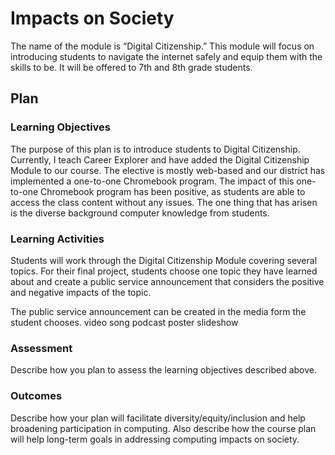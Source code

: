 # Impacts on Society

The name of the module is “Digital Citizenship.” This module will focus on introducing students to navigate the internet safely and equip them with the skills to be. It will be offered to 7th and 8th grade students. 

## Plan

### Learning Objectives

The purpose of this plan is to introduce students to Digital Citizenship. Currently, I teach Career Explorer and have added the Digital Citizenship Module to our course. The elective is mostly web-based and our district has implemented a one-to-one Chromebook program. The impact of this one-to-one Chromebook program has been positive, as students are able to access the class content without any issues. The one thing that has arisen is the diverse background computer knowledge from students. 

### Learning Activities

Students will work through the Digital Citizenship Module covering several topics. For their final project, students choose one topic they have learned about and create a public service announcement that considers the positive and negative impacts of the topic.

The public service announcement can be created in the media form the student chooses. 
video 
song 
podcast
poster 
slideshow

### Assessment

Describe how you plan to assess the learning objectives described above.

### Outcomes

Describe how your plan will facilitate diversity/equity/inclusion and help broadening participation in computing. Also describe how the course plan will help long-term goals in addressing computing impacts on society.
